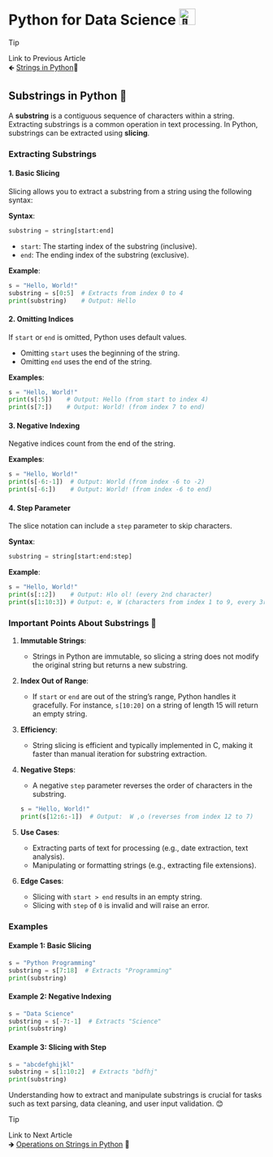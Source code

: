 # Python for Data Science <picture> <source srcset="https://fonts.gstatic.com/s/e/notoemoji/latest/1f40d/512.webp" type="image/webp"> <img src="https://fonts.gstatic.com/s/e/notoemoji/latest/1f40d/512.gif" alt="🐍" width="32" height="32"> </picture>

> [!TIP]  
> Link to Previous Article  
> 🡸 [Strings in Python](/Python/Articles/16_strings.md)📜

## Substrings in Python 🧩

A **substring** is a contiguous sequence of characters within a string. Extracting substrings is a common operation in text processing. In Python, substrings can be extracted using **slicing**.

### Extracting Substrings

#### 1. **Basic Slicing**

Slicing allows you to extract a substring from a string using the following syntax:

**Syntax**:
```python
substring = string[start:end]
```

- `start`: The starting index of the substring (inclusive).
- `end`: The ending index of the substring (exclusive).

**Example**:
```python
s = "Hello, World!"
substring = s[0:5]  # Extracts from index 0 to 4
print(substring)    # Output: Hello
```

#### 2. **Omitting Indices**

If `start` or `end` is omitted, Python uses default values.

- Omitting `start` uses the beginning of the string.
- Omitting `end` uses the end of the string.

**Examples**:
```python
s = "Hello, World!"
print(s[:5])    # Output: Hello (from start to index 4)
print(s[7:])    # Output: World! (from index 7 to end)
```

#### 3. **Negative Indexing**

Negative indices count from the end of the string.

**Examples**:
```python
s = "Hello, World!"
print(s[-6:-1])  # Output: World (from index -6 to -2)
print(s[-6:])    # Output: World! (from index -6 to end)
```

#### 4. **Step Parameter**

The slice notation can include a `step` parameter to skip characters.

**Syntax**:
```python
substring = string[start:end:step]
```

**Example**:
```python
s = "Hello, World!"
print(s[::2])    # Output: Hlo ol! (every 2nd character)
print(s[1:10:3]) # Output: e, W (characters from index 1 to 9, every 3rd character)
```

### Important Points About Substrings 📘

1. **Immutable Strings**:
   - Strings in Python are immutable, so slicing a string does not modify the original string but returns a new substring.

2. **Index Out of Range**:
   - If `start` or `end` are out of the string’s range, Python handles it gracefully. For instance, `s[10:20]` on a string of length 15 will return an empty string.

3. **Efficiency**:
   - String slicing is efficient and typically implemented in C, making it faster than manual iteration for substring extraction.

4. **Negative Steps**:
   - A negative `step` parameter reverses the order of characters in the substring.
   ```python
   s = "Hello, World!"
   print(s[12:6:-1])  # Output:  W ,o (reverses from index 12 to 7)
   ```

5. **Use Cases**:
   - Extracting parts of text for processing (e.g., date extraction, text analysis).
   - Manipulating or formatting strings (e.g., extracting file extensions).

6. **Edge Cases**:
   - Slicing with `start > end` results in an empty string.
   - Slicing with `step` of `0` is invalid and will raise an error.

### Examples

#### Example 1: Basic Slicing
```python
s = "Python Programming"
substring = s[7:18]  # Extracts "Programming"
print(substring)
```

#### Example 2: Negative Indexing
```python
s = "Data Science"
substring = s[-7:-1]  # Extracts "Science"
print(substring)
```

#### Example 3: Slicing with Step
```python
s = "abcdefghijkl"
substring = s[1:10:2]  # Extracts "bdfhj"
print(substring)
```

Understanding how to extract and manipulate substrings is crucial for tasks such as text parsing, data cleaning, and user input validation. 😊

> [!TIP]  
> Link to Next Article  
> 🡺 [Operations on Strings in Python](/Python/Articles/18_operations_on_strings.md) 🔧